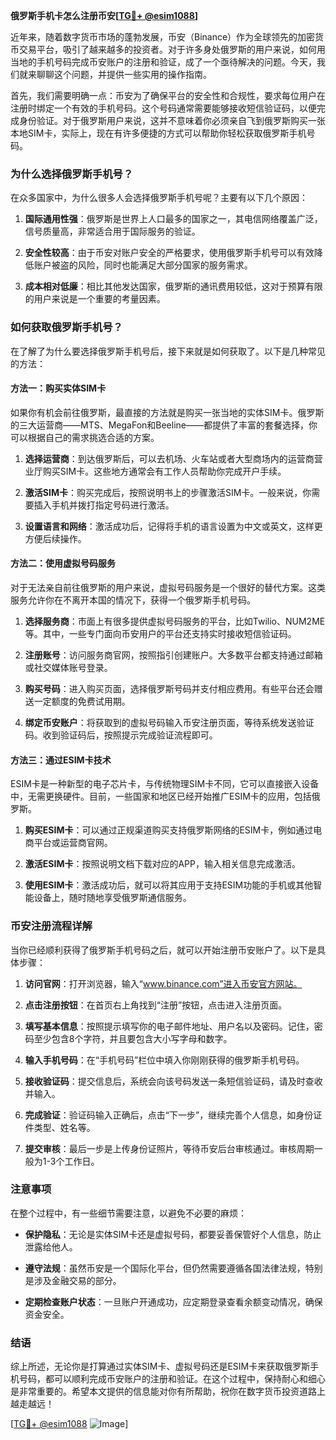 **俄罗斯手机卡怎么注册币安[[TG💪+ @esim1088](https://t.me/s/esim1088)]**

近年来，随着数字货币市场的蓬勃发展，币安（Binance）作为全球领先的加密货币交易平台，吸引了越来越多的投资者。对于许多身处俄罗斯的用户来说，如何用当地的手机号码完成币安账户的注册和验证，成了一个亟待解决的问题。今天，我们就来聊聊这个问题，并提供一些实用的操作指南。

首先，我们需要明确一点：币安为了确保平台的安全性和合规性，要求每位用户在注册时绑定一个有效的手机号码。这个号码通常需要能够接收短信验证码，以便完成身份验证。对于俄罗斯用户来说，这并不意味着你必须亲自飞到俄罗斯购买一张本地SIM卡，实际上，现在有许多便捷的方式可以帮助你轻松获取俄罗斯手机号码。

### 为什么选择俄罗斯手机号？

在众多国家中，为什么很多人会选择俄罗斯手机号呢？主要有以下几个原因：

1. **国际通用性强**：俄罗斯是世界上人口最多的国家之一，其电信网络覆盖广泛，信号质量高，非常适合用于国际服务的验证。
   
2. **安全性较高**：由于币安对账户安全的严格要求，使用俄罗斯手机号可以有效降低账户被盗的风险，同时也能满足大部分国家的服务需求。

3. **成本相对低廉**：相比其他发达国家，俄罗斯的通讯费用较低，这对于预算有限的用户来说是一个重要的考量因素。

### 如何获取俄罗斯手机号？

在了解了为什么要选择俄罗斯手机号后，接下来就是如何获取了。以下是几种常见的方法：

#### 方法一：购买实体SIM卡

如果你有机会前往俄罗斯，最直接的方法就是购买一张当地的实体SIM卡。俄罗斯的三大运营商——MTS、MegaFon和Beeline——都提供了丰富的套餐选择，你可以根据自己的需求挑选合适的方案。

1. **选择运营商**：到达俄罗斯后，可以去机场、火车站或者大型商场内的运营商营业厅购买SIM卡。这些地方通常会有工作人员帮助你完成开户手续。

2. **激活SIM卡**：购买完成后，按照说明书上的步骤激活SIM卡。一般来说，你需要插入手机并拨打指定号码进行激活。

3. **设置语言和网络**：激活成功后，记得将手机的语言设置为中文或英文，这样更方便后续操作。

#### 方法二：使用虚拟号码服务

对于无法亲自前往俄罗斯的用户来说，虚拟号码服务是一个很好的替代方案。这类服务允许你在不离开本国的情况下，获得一个俄罗斯手机号码。

1. **选择服务商**：市面上有很多提供虚拟号码服务的平台，比如Twilio、NUM2ME等。其中，一些专门面向币安用户的平台还支持实时接收短信验证码。

2. **注册账号**：访问服务商官网，按照指引创建账户。大多数平台都支持通过邮箱或社交媒体账号登录。

3. **购买号码**：进入购买页面，选择俄罗斯号码并支付相应费用。有些平台还会赠送一定额度的免费试用期。

4. **绑定币安账户**：将获取到的虚拟号码输入币安注册页面，等待系统发送验证码。收到验证码后，按照提示完成验证流程即可。

#### 方法三：通过ESIM卡技术

ESIM卡是一种新型的电子芯片卡，与传统物理SIM卡不同，它可以直接嵌入设备中，无需更换硬件。目前，一些国家和地区已经开始推广ESIM卡的应用，包括俄罗斯。

1. **购买ESIM卡**：可以通过正规渠道购买支持俄罗斯网络的ESIM卡，例如通过电商平台或运营商官网。

2. **激活ESIM卡**：按照说明文档下载对应的APP，输入相关信息完成激活。

3. **使用ESIM卡**：激活成功后，就可以将其应用于支持ESIM功能的手机或其他智能设备上，随时随地享受俄罗斯通信服务。

### 币安注册流程详解

当你已经顺利获得了俄罗斯手机号码之后，就可以开始注册币安账户了。以下是具体步骤：

1. **访问官网**：打开浏览器，输入“www.binance.com”进入币安官方网站。

2. **点击注册按钮**：在首页右上角找到“注册”按钮，点击进入注册页面。

3. **填写基本信息**：按照提示填写你的电子邮件地址、用户名以及密码。记住，密码至少包含8个字符，并且要包含大小写字母和数字。

4. **输入手机号码**：在“手机号码”栏位中填入你刚刚获得的俄罗斯手机号码。

5. **接收验证码**：提交信息后，系统会向该号码发送一条短信验证码，请及时查收并输入。

6. **完成验证**：验证码输入正确后，点击“下一步”，继续完善个人信息，如身份证件类型、姓名等。

7. **提交审核**：最后一步是上传身份证照片，等待币安后台审核通过。审核周期一般为1-3个工作日。

### 注意事项

在整个过程中，有一些细节需要注意，以避免不必要的麻烦：

- **保护隐私**：无论是实体SIM卡还是虚拟号码，都要妥善保管好个人信息，防止泄露给他人。
  
- **遵守法规**：虽然币安是一个国际化平台，但仍然需要遵循各国法律法规，特别是涉及金融交易的部分。

- **定期检查账户状态**：一旦账户开通成功，应定期登录查看余额变动情况，确保资金安全。

### 结语

综上所述，无论你是打算通过实体SIM卡、虚拟号码还是ESIM卡来获取俄罗斯手机号码，都可以顺利完成币安账户的注册和验证。在这个过程中，保持耐心和细心是非常重要的。希望本文提供的信息能对你有所帮助，祝你在数字货币投资道路上越走越远！

[[TG💪+ @esim1088](https://t.me/s/esim1088) ![Image](https://i.postimg.cc/4NQfJmqS/Snipaste-2025-05-13-00-14-12.png)]